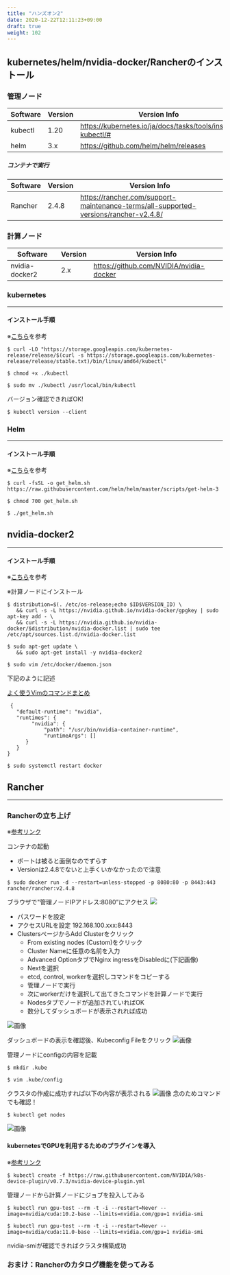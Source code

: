 ```yaml
---
title: "ハンズオン2"
date: 2020-12-22T12:11:23+09:00
draft: true
weight: 102
---
```


## kubernetes/helm/nvidia-docker/Rancherのインストール

### 管理ノード
| Software | Version | Version Info | 
| -------- | --------- |------------|
| kubectl    | 1.20 |https://kubernetes.io/ja/docs/tasks/tools/install-kubectl/#|
| helm    | 3.x |https://github.com/helm/helm/releases|

##### コンテナで実行
| Software | Version | Version Info | 
| -------- | ---------------------- |------|
| Rancher | 2.4.8 |https://rancher.com/support-maintenance-terms/all-supported-versions/rancher-v2.4.8/|

### 計算ノード
| Software | Version | Version Info | 
| -------- | ---------------------- |------|
| nvidia-docker2 | 2.x |https://github.com/NVIDIA/nvidia-docker|

### kubernetes
***
#### インストール手順
※[こちら](https://kubernetes.io/ja/docs/tasks/tools/install-kubectl/)を参考

```
$ curl -LO "https://storage.googleapis.com/kubernetes-release/release/$(curl -s https://storage.googleapis.com/kubernetes-release/release/stable.txt)/bin/linux/amd64/kubectl"
```
```
$ chmod +x ./kubectl
```
```
$ sudo mv ./kubectl /usr/local/bin/kubectl
```
バージョン確認できればOK!
```
$ kubectl version --client
```

### Helm
***
#### インストール手順
※[こちら](https://helm.sh/docs/intro/install/)を参考

```
$ curl -fsSL -o get_helm.sh https://raw.githubusercontent.com/helm/helm/master/scripts/get-helm-3
```
```
$ chmod 700 get_helm.sh
```
```
$ ./get_helm.sh
```

## nvidia-docker2
***
#### インストール手順
※[こちら](https://docs.nvidia.com/datacenter/cloud-native/kubernetes/dcgme2e.html#install-nvidia-container-toolkit-previously-nvidia-docker2)を参考

※計算ノードにインストール

```
$ distribution=$(. /etc/os-release;echo $ID$VERSION_ID) \
   && curl -s -L https://nvidia.github.io/nvidia-docker/gpgkey | sudo apt-key add - \
   && curl -s -L https://nvidia.github.io/nvidia-docker/$distribution/nvidia-docker.list | sudo tee /etc/apt/sources.list.d/nvidia-docker.list
```
```
$ sudo apt-get update \
   && sudo apt-get install -y nvidia-docker2
```

```
$ sudo vim /etc/docker/daemon.json
```
下記のように記述

[よく使うVimのコマンドまとめ](https://qiita.com/hide/items/5bfe5b322872c61a6896)

```
 {
   "default-runtime": "nvidia",
   "runtimes": {
        "nvidia": {
            "path": "/usr/bin/nvidia-container-runtime",
            "runtimeArgs": []
      }
   }
}
```
```
$ sudo systemctl restart docker
```

## Rancher
***
### Rancherの立ち上げ
※[参考リンク](https://rancher.com/docs/rancher/v2.x/en/quick-start-guide/deployment/quickstart-manual-setup/)

コンテナの起動
* ポートは被ると面倒なのでずらす
* Versionは2.4.8でないと上手くいかなかったので注意
```
$ sudo docker run -d --restart=unless-stopped -p 8080:80 -p 8443:443 rancher/rancher:v2.4.8
```

ブラウザで"管理ノードIPアドレス:8080”にアクセス
![](/images/rancher_access.PNG?height=400px)

* パスワードを設定
* アクセスURLを設定 192.168.100.xxx:8443
* ClustersページからAdd Clusterをクリック
    * From existing nodes (Custom)をクリック
    * Cluster Nameに任意の名前を入力
    * Advanced OptionタブでNginx ingressをDisabledに(下記画像)
    * Nextを選択
    * etcd, control, workerを選択しコマンドをコピーする
    * 管理ノードで実行
    * 次にworkerだけを選択して出てきたコマンドを計算ノードで実行
    * Nodesタブでノードが追加されていればOK
    * 数分してダッシュボードが表示されれば成功

![画像](/images/rancher_care.PNG?height=300px)

ダッシュボードの表示を確認後、Kubeconfig Fileをクリック
![画像](/images/kubeconfig.PNG?height=500px)

管理ノードにconfigの内容を記載
```
$ mkdir .kube
```
```
$ vim .kube/config
```

クラスタの作成に成功すれば以下の内容が表示される
![画像](/images/rancher_cluster.png?height=300px)
念のためコマンドでも確認！
```
$ kubectl get nodes
```
![画像](/images/kubectl_cluster.png?height=100px)

#### kubernetesでGPUを利用するためのプラグインを導入
※[参考リンク](https://github.com/NVIDIA/k8s-device-plugin)

```
$ kubectl create -f https://raw.githubusercontent.com/NVIDIA/k8s-device-plugin/v0.7.3/nvidia-device-plugin.yml
```

管理ノードから計算ノードにジョブを投入してみる
```
$ kubectl run gpu-test --rm -t -i --restart=Never --image=nvidia/cuda:10.2-base --limits=nvidia.com/gpu=1 nvidia-smi

$ kubectl run gpu-test --rm -t -i --restart=Never --image=nvidia/cuda:11.0-base --limits=nvidia.com/gpu=1 nvidia-smi
```

nvidia-smiが確認できればクラスタ構築成功

### おまけ：Rancherのカタログ機能を使ってみる




